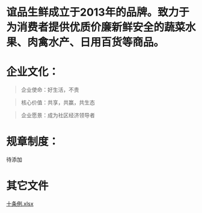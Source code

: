 # 谊品生鲜成立于2013年的品牌。致力于为消费者提供优质价廉新鲜安全的蔬菜水果、肉禽水产、日用百货等商品。

# 企业文化：

> 企业使命：好生活，不贵

> 核心价值：共享，共赢，共生态

> 企业愿景：成为社区经济领导者

# 规章制度：

待添加

# 其它文件

<p><a href="http://qiniu.hello-meta.xyz/files/official/十条例.xlsx">十条例.xlsx</a></p>
